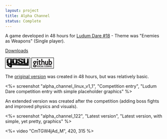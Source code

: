 ```yaml
---
layout: project
title: Alpha Channel
status: Complete
---
```



A game developed in 48 hours for [Ludum Dare #18](http://www.ludumdare.com/compo/ludum-dare-18/?action=rate&uid=2552) - Theme was "Enemies as Weapons" (Single player).

[Downloads](releases/)

[![Gosu forum](/images/libgosu.png)](http://www.libgosu.org/cgi-bin/mwf/topic_show.pl?tid=453 "Gosu forum")
[![Github project](/images/github.png)](https://github.com/Spooner/alpha_channel "Github project")


The [original version] was created in 48 hours, but was relatively basic.

<%= screenshot "alpha_channel_linux_v1_1", "Competition entry", "Ludum Dare competition entry with simple placeholder graphics" %>

An extended version was created after the competition (adding boss fights and improved physics and visuals).

<%= screenshot "alpha_channel_122", "Latest version", "Latest version, with simple, yet pretty, graphics" %>

<%= video "CmTGW4jAd_M", 420, 315 %>

[original version]: /2010/08/alpha-channel-v1_1/

